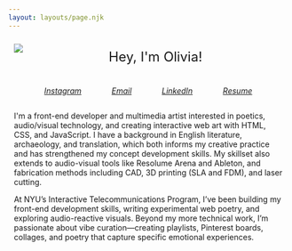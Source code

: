 ```yaml
---
layout: layouts/page.njk
---
```


<img style="position: relative; float: left; z-index: 2; margin:2%; text-align:center; " class="aboutimg" src="https://cdn.glitch.me/2decb767-8051-4237-974a-927409aa4233/IMG_5306.JPG?v=1738193076414">

<div style="margin:2%;">

  <p style="padding-top:2%;font-size:1.5rem;text-align:center;">Hey, I'm Olivia!</p>
  <div style="text-align: center; display: flex; flex-wrap: wrap; flex-direction: row;justify-content: space-evenly;">
        <a class="a" target="_blank" href="https://www.instagram.com/oli.via.online/">
          <p>
            <i>Instagram</i>
          </p></a
        >
        <a
          class="a"
          target="_blank"
          href="mailto:olee0114@gmail.com"
        >
          <p>
            <i>Email</i>
          </p></a
        >
        <a class="a" target="_blank" href="https://www.linkedin.com/in/oliviaemlee0114">
          <p >
            <i>LinkedIn</i>
          </p></a
        >
    <a class="a" target="_blank" href="https://cdn.glitch.me/95731519-6287-4bbd-a281-712ac2b13fef/Lee.Olivia_Re%CC%81sume%CC%81.pdf?v=1741321515103">
          <p>
            <i>Resume</i>
          </p></a
        >
      </div>
     
I'm a front-end developer and multimedia artist interested in poetics, audio/visual technology, and creating interactive web art with HTML, CSS, and JavaScript. I have a background in English literature, archaeology, and translation, which both informs my creative practice and has strengthened my concept development skills.  My skillset also extends to audio-visual tools like Resolume Arena and Ableton, and fabrication methods including CAD, 3D printing (SLA and FDM), and laser cutting.

At NYU’s Interactive Telecommunications Program, I’ve been building my front-end development skills, writing experimental web poetry, and exploring audio-reactive visuals. Beyond my more technical work, I’m passionate about vibe curation—creating playlists, Pinterest boards, collages, and poetry that capture specific emotional experiences.

  <br> 
</div>
